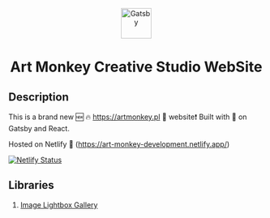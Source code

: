 <p align="center">
  <a href="https://www.gatsbyjs.com/?utm_source=starter&utm_medium=readme&utm_campaign=minimal-starter-ts">
    <img alt="Gatsby" src="https://www.gatsbyjs.com/Gatsby-Monogram.svg" width="60" />
  </a>
</p>
<h1 align="center">
  Art Monkey Creative Studio WebSite
</h1>

## Description

This is a brand new 🆕 🔥 https://artmonkey.pl 🐒 website❗ Built with 💟 on Gatsby and React.

Hosted on Netlify 🔌 (https://art-monkey-development.netlify.app/)

[![Netlify Status](https://api.netlify.com/api/v1/badges/f602ddf0-77d9-4c51-8dc8-5d981d94032f/deploy-status)](https://app.netlify.com/sites/art-monkey-development/deploys)

## Libraries

1. [Image Lightbox Gallery](https://yet-another-react-lightbox.com/)
